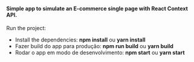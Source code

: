 #### Simple app to simulate an E-commerce single page with React Context API.

Run the project:

- Install the dependencies: **npm install** ou **yarn install**
- Fazer build do app para produção: **npm run build** ou **yarn build**
- Rodar o app em modo de desenvolvimento: **npm start** ou **yarn start**